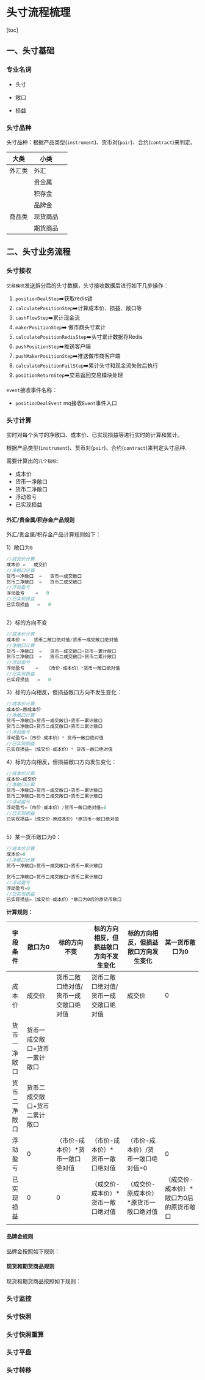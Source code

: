 # 头寸流程梳理

<!-- ![image-20220129174647855](../../img/image-20220129174647855.png) -->

[toc]
## 一、头寸基础

### 专业名词

* 头寸

* 敞口

  > 

* 损益

### 头寸品种

头寸品种：根据产品类型(`instrument`)、货币对(`pair`)、合约(`contract`)来判定。

| 大类   | 小类     |      |
| ------ | -------- | ---- |
| 外汇类 | 外汇     |      |
|        | 贵金属   |      |
|        | 积存金   |      |
|        | 品牌金   |      |
| 商品类 | 现货商品 |      |
|        | 期货商品 |      |

## 二、头寸业务流程

### 头寸接收

`交易模块`发送拆分后的头寸数据，头寸接收数据后进行如下几步操作：

1. `positionDealStep`:arrow_right:获取redis锁
2. `calculatePositionStep`:arrow_right:计算成本价、损益、敞口等
3. `cashFlowStep`:arrow_right:累计现金流
4. `makerPositionStep`:arrow_right: 做市商头寸累计
5. `calculatePositionRedisStep`:arrow_right:头寸累计数据存Redis
6. `pushPositionStep`:arrow_right:推送客户端
7. `pushMakerPositionStep`:arrow_right:推送做市商客户端
8. `calculatePositionFailStep`:arrow_right:累计头寸和现金流失败后执行
9. `positionReturnStep`:arrow_right:交易返回交易模块处理

`event`接收事件名称：

- `positionDealEvent` mq接收`Event`事件入口



### 头寸计算

实时对每个头寸的净敞口、成本价、已实现损益等进行实时的计算和累计。

根据产品类型(`instrument`)、货币对(`pair`)、合约(`contract`)来判定头寸品种.

需要计算出的`几个指标`:

- 成本价
- 货币一净敞口
- 货币二净敞口
- 浮动盈亏
- 已实现损益

#### 外汇/贵金属/积存金产品规则

外汇/贵金属/积存金产品计算规则如下：

1）敞口为`0`

```java
//成交价计算
成本价	=	成交价
//净敞口计算
货币一净敞口	=	货币一成交敞口
货币二净敞口	=	货币二成交敞口
//浮动盈亏
浮动盈亏	=	0
//已实现损益
已实现损益	=	0
```



```
```

2）标的方向不变

```javascript
//成本价计算
成本价	=	货币二敞口绝对值/货币一成交敞口绝对值
//净敞口计算
货币一净敞口	=	货币一成交敞口+货币一累计敞口
货币二净敞口	=	货币二成交敞口+货币二累计敞口
//浮动盈亏
浮动盈亏	=	（市价-成本价）*货币一敞口绝对值
//已实现损益
已实现损益	=	0
```



3）标的方向相反，但损益敞口方向不发生变化：

```javascript
//成本价计算
成本价=原成本价
//净敞口计算
货币一净敞口=货币一成交敞口+货币一累计敞口
货币二净敞口=货币二成交敞口+货币二累计敞口
//浮动盈亏
浮动盈亏=（市价-成本价）* 货币一敞口绝对值
//已实现损益
已实现损益=（成交价-成本价）* 货币一敞口绝对值
```



4）标的方向相反，但损益敞口方向发生变化：

```java
//成本价计算
成本价=成交价
//净敞口计算
货币一净敞口=货币一成交敞口+货币一累计敞口
货币二净敞口=货币二成交敞口+货币二累计敞口
//浮动盈亏
浮动盈亏=（市价-成本价）/货币一敞口绝对值=0
//已实现损益
已实现损益=（成交价-原成本价）*原货币一敞口绝对值
 
```



5）某一货币敞口为0：

```javascript
//成本价计算
成本价=0
//净敞口计算
货币一净敞口=货币一成交敞口+货币一累计敞口

货币二净敞口=货币二成交敞口+货币二累计敞口
//浮动盈亏
浮动盈亏=0
//已实现损益
已实现损益=（成交价-成本价）*敞口为0后的原货币敞口
```

**计算规则：**

|   字段条件   | 敞口为0                       | 标的方向不变                          | 标的方向相反，但损益敞口方向不发生变化 | 标的方向相反，但损益敞口方向发生变化   | 某一货币敞口为0                         |
| :----------: | ----------------------------- | ------------------------------------- | -------------------------------------- | -------------------------------------- | --------------------------------------- |
|    成本价    | 成交价                        | 货币二敞口绝对值/货币一成交敞口绝对值 | 货币二敞口绝对值/货币一成交敞口绝对值  | 成交价                                 | 0                                       |
| 货币一净敞口 | 货币一成交敞口+货币一累计敞口 |                                       |                                        |                                        |                                         |
| 货币二净敞口 | 货币二成交敞口+货币二累计敞口 |                                       |                                        |                                        |                                         |
|   浮动盈亏   | 0                             | （市价-成本价）*货币一敞口绝对值      | （市价-成本价）* 货币一敞口绝对值      | （市价-成本价）/货币一敞口绝对值=0     | 0                                       |
|  已实现损益  | 0                             | 0                                     | （成交价-成本价）* 货币一敞口绝对值    | （成交价-原成本价）*原货币一敞口绝对值 | （成交价-成本价）*敞口为0后的原货币敞口 |
|              |                               |                                       |                                        |                                        |                                         |

#### 品牌金规则

品牌金按照如下规则：



#### 现货和期货商品规则

现货和期货商品按照如下规则：



### 头寸监控

### 头寸快照
### 头寸快照重算
### 头寸平盘
### 头寸转移